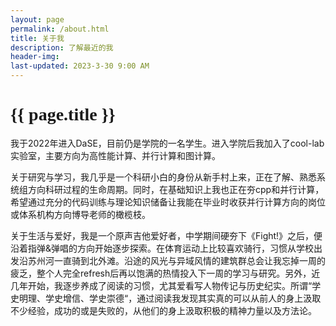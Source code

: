 ```yaml
---
layout: page
permalink: /about.html
title: 关于我
description: 了解最近的我
header-img: 
last-updated: 2023-3-30 9:00 AM
---
```


<h1 class="mx-auto" style="font-family:Courgette;">{{ page.title }}</h1>

我于2022年进入DaSE，目前仍是学院的一名学生。进入学院后我加入了cool-lab实验室，主要方向为高性能计算、并行计算和图计算。

关于研究与学习，我几乎是一个科研小白的身份从新手村上来，正在了解、熟悉系统组方向科研过程的生命周期。同时，在基础知识上我也正在夯cpp和并行计算，希望通过充分的代码训练与理论知识储备让我能在毕业时收获并行计算方向的岗位或体系机构方向博导老师的橄榄枝。

关于生活与爱好，我是一个原声吉他爱好者，中学期间硬夯下《Fight!》之后，便沿着指弹&弹唱的方向开始逐步探索。在体育运动上比较喜欢骑行，习惯从学校出发沿苏州河一直骑到北外滩。沿途的风光与异域风情的建筑群总会让我忘掉一周的疲乏，整个人完全refresh后再以饱满的热情投入下一周的学习与研究。另外，近几年开始，我逐步养成了阅读的习惯，尤其爱看写人物传记与历史纪实。所谓“学史明理、学史增信、学史崇德“，通过阅读我发现其实真的可以从前人的身上汲取不少经验，成功的或是失败的，从他们的身上汲取积极的精神力量以及方法论。